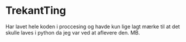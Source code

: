 # TrekantTing
Har lavet hele koden i proccesing og havde kun lige lagt mærke til at det skulle laves i python da jeg var ved at aflevere den.
MB.
